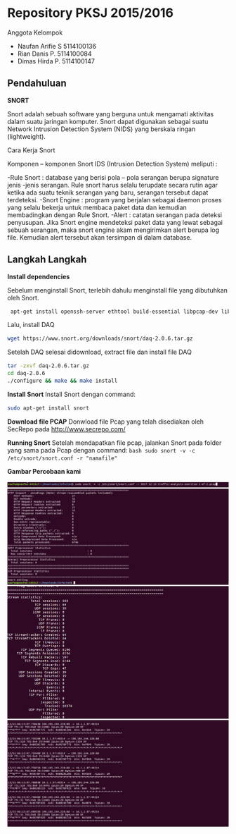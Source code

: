 # Repository PKSJ 2015/2016


Anggota Kelompok
- Naufan Arifie S   5114100136
- Rian Danis P.     5114100084
- Dimas Hirda P.    5114100147 

## Pendahuluan
**SNORT**

Snort adalah sebuah software yang berguna untuk mengamati aktivitas dalam suatu jaringan komputer. Snort dapat digunakan sebagai suatu Network Intrusion Detection System (NIDS) yang berskala ringan (lightweight).

Cara Kerja Snort




Komponen – komponen Snort IDS (Intrusion Detection System) meliputi :

-Rule Snort : database yang berisi pola – pola serangan berupa signature jenis -jenis serangan. Rule snort harus selalu terupdate secara rutin agar ketika ada suatu teknik serangan yang baru, serangan tersebut dapat terdeteksi.
-Snort Engine : program yang berjalan sebagai daemon proses yang selalu bekerja untuk membaca paket data dan kemudian membadingkan dengan Rule Snort.
-Alert : catatan serangan pada deteksi penyusupan. Jika Snort engine mendeteksi paket data yang lewat sebagai sebuah serangan, maka snort engine akam mengirimkan alert berupa log file. Kemudian alert tersebut akan tersimpan di dalam database.


## Langkah Langkah

**Install dependencies**

Sebelum menginstall Snort, terlebih dahulu menginstall file yang dibutuhkan oleh Snort.
 ```bash
  apt-get install openssh-server ethtool build-essential libpcap-dev libpcre3-dev libdumbnet-dev bison flex zlib1g-dev liblzma-dev openssl libssl-dev
  ```
  
  Lalu, install DAQ
  ```bash
  wget https://www.snort.org/downloads/snort/daq-2.0.6.tar.gz
  ```
   
  Setelah DAQ selesai didownload, extract file dan install file DAQ
  
  ```bash
  tar -zxvf daq-2.0.6.tar.gz
  cd daq-2.0.6
  ./configure && make && make install 
  ```
  **Install Snort**
  Install Snort dengan command:
  ```bash
  sudo apt-get install snort
  ```
   **Download file PCAP**
  Donwload file Pcap yang telah disediakan oleh SecRepo pada http://www.secrepo.com/
  
   **Running Snort**
   Setelah mendapatkan file pcap, jalankan Snort pada folder yang sama pada Pcap dengan command:
    ```bash
    sudo snort -v -c /etc/snort/snort.conf -r "namafile"
    ```
   
   **Gambar Percobaan kami**
   
   
   ![alt text](https://github.com/dimashirda/PKSJ-1/blob/master/PKSJ/Snort/snortrun.png)
   ![alt text](https://github.com/dimashirda/PKSJ-1/blob/master/PKSJ/Snort/snortresult1.png)
   ![alt text](https://github.com/dimashirda/PKSJ-1/blob/master/PKSJ/Snort/snortresult2.png)
   ![alt text](https://github.com/dimashirda/PKSJ-1/blob/master/PKSJ/Snort/snortresult3.png)
   
